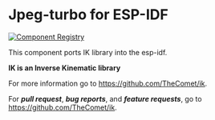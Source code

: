 # Jpeg-turbo for ESP-IDF

[![Component Registry](https://components.espressif.com/components/espressif/libjpeg-turbo/badge.svg)](https://components.espressif.com/components/espressif/libjpeg-turbo)

This component ports IK library into the esp-idf.

**IK is an Inverse Kinematic library**

For more information go to https://github.com/TheComet/ik.

For ***pull request***, ***bug reports***, and ***feature requests***, go to https://github.com/TheComet/ik.

